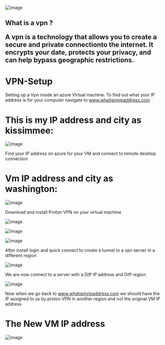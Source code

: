 ![image](https://github.com/bozuna92/VPN-Setup/assets/155588954/81da2d4d-dad3-4ef6-b66c-3927b3c29b60)



<h2>What is a vpn ?

A vpn is a technology that allows you to create a secure and private connectionto the internet. 
It encrypts your date, protects your privacy, and can help bypass geographic restrictions.






# VPN-Setup

Setting up a Vpn inside an azure Virtual machine.
To find out what your IP address is for your computer navigate to www.whatismyipaddress.com

# This is my IP address and city as kissimmee:

![image](https://github.com/bozuna92/VPN-Setup/assets/155588954/cbdc03a8-6bb3-46e8-8480-27987ccca889)


Find your IP address on azure for your VM and connect to remote desktop connection
# Vm IP address and city as washington:

![image](https://github.com/bozuna92/VPN-Setup/assets/155588954/f574fe67-7b20-4413-b2ed-f4d1fe5f5130)

Download and install Proton VPN on your virtual machine 

![image](https://github.com/bozuna92/VPN-Setup/assets/155588954/2ba3abdb-399f-424c-99cc-147c923ca01c)

![image](https://github.com/bozuna92/VPN-Setup/assets/155588954/cea0e453-48ac-439f-82d1-e6f5d0688bf4)

![image](https://github.com/bozuna92/VPN-Setup/assets/155588954/0f6e9930-d70b-4fce-b1c5-c2af7d4595c7)

After install login and quick connect to create a tunnel to a vpn server in a different region

![image](https://github.com/bozuna92/VPN-Setup/assets/155588954/2ea7ecb0-d763-40a4-8b57-f64b3ff70043)

We are now connect to a server with a Diff IP address and Diff region

![image](https://github.com/bozuna92/VPN-Setup/assets/155588954/ac0c9e29-8472-4968-be1b-8fa22cea5ea0)

Now when we go back to www.whatismyipaddress.com we should have the IP assigned to us by proton VPN in another region and not the original VM IP address

# The New VM IP address

![image](https://github.com/bozuna92/VPN-Setup/assets/155588954/e228c656-c9e5-4db7-98cd-3335fb4a8328)











